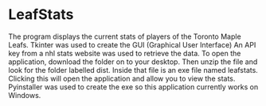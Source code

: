# LeafStats
The program displays the current stats of players of the Toronto Maple Leafs. Tkinter was used to create the GUI (Graphical User Interface) An API key from a nhl stats website was used to retrieve the data. To open the application, download the folder on to your desktop. Then unzip the file and look for the folder labelled dist. Inside that file is an exe file named leafstats. Clicking this will open the application and allow you to view the stats. Pyinstaller was used to create the exe so this application currently works on Windows.

